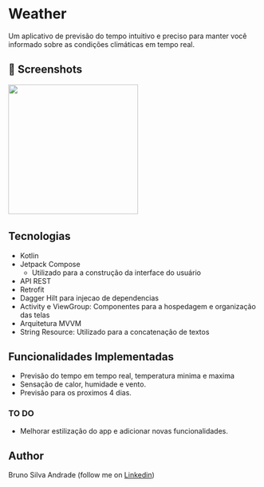 # Weather
Um aplicativo de previsão do tempo intuitivo e preciso para manter você informado sobre as condições climáticas em tempo real.

## :camera_flash: Screenshots
<!-- You can add more screenshots here if you like -->
<img src="/result/imagem1.png" width="260">&emsp;

## Tecnologias

* Kotlin
* Jetpack Compose
  - Utilizado para a construção da interface do usuário
* API REST
* Retrofit
* Dagger Hilt para injecao de dependencias
* Activity e ViewGroup: Componentes para a hospedagem e organização das telas
* Arquitetura MVVM
* String Resource: Utilizado para a concatenação de textos
  
## Funcionalidades Implementadas

* Previsão do tempo em tempo real, temperatura minima e maxima
* Sensação de calor, humidade e vento.
* Previsão para os proximos 4 dias.

### TO DO
- Melhorar estilização do app e adicionar novas funcionalidades.

## Author
Bruno Silva Andrade (follow me on [Linkedin](https://www.linkedin.com/in/brunoanndrad/))
